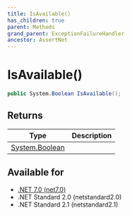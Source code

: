 ```yaml
---
title: IsAvailable()
has_children: true
parent: Methods
grand_parent: ExceptionFailureHandler
ancestor: AssertNet
---
```

# IsAvailable()

```csharp
public System.Boolean IsAvailable();
```

## Returns
|Type|Description|
|-|-|
|[System.Boolean](https://learn.microsoft.com/en-us/dotnet/api/system.boolean)||

## Available for
- [.NET 7.0 (net7.0)](https://versionsof.net/core/7.0/)
- .NET Standard 2.0 (netstandard2.0)
- .NET Standard 2.1 (netstandard2.1)
